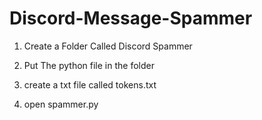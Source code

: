 # Discord-Message-Spammer

1. Create a Folder Called Discord Spammer


2. Put The python file in the folder



3. create a txt file called tokens.txt



4. open spammer.py
